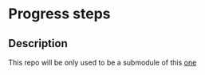 # Progress steps

## Description

This repo will be only used to be a submodule of this  [one](https://github.com/sergiogval/50days/tree/Add-projects)
